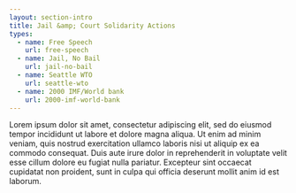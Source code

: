 ```yaml
---
layout: section-intro
title: Jail &amp; Court Solidarity Actions
types:
  - name: Free Speech
    url: free-speech
  - name: Jail, No Bail
    url: jail-no-bail
  - name: Seattle WTO
    url: seattle-wto
  - name: 2000 IMF/World bank
    url: 2000-imf-world-bank
---
```


Lorem ipsum dolor sit amet, consectetur adipiscing elit, sed do eiusmod tempor incididunt ut labore et dolore magna aliqua. Ut enim ad minim veniam, quis nostrud exercitation ullamco laboris nisi ut aliquip ex ea commodo consequat. Duis aute irure dolor in reprehenderit in voluptate velit esse cillum dolore eu fugiat nulla pariatur. Excepteur sint occaecat cupidatat non proident, sunt in culpa qui officia deserunt mollit anim id est laborum.